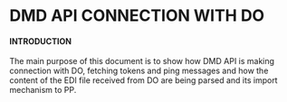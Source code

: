 # DMD API CONNECTION WITH DO

#### **INTRODUCTION**

The main purpose of this document is to show how DMD API is making connection with DO, fetching tokens and ping messages and how the content of the EDI file received from DO are being parsed and its import mechanism to PP.

